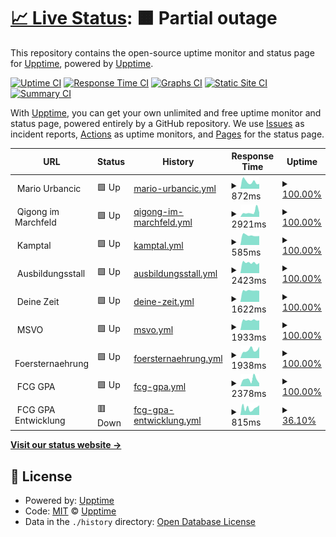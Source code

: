 # [📈 Live Status](https://demo.upptime.js.org): <!--live status--> **🟧 Partial outage**

This repository contains the open-source uptime monitor and status page for [Upptime](https://upptime.js.org), powered by [Upptime](https://github.com/upptime/upptime).

[![Uptime CI](https://github.com/xskip/upptime/workflows/Uptime%20CI/badge.svg)](https://github.com/xskip/upptime/actions?query=workflow%3A%22Uptime+CI%22)
[![Response Time CI](https://github.com/xskip/upptime/workflows/Response%20Time%20CI/badge.svg)](https://github.com/xskip/upptime/actions?query=workflow%3A%22Response+Time+CI%22)
[![Graphs CI](https://github.com/xskip/upptime/workflows/Graphs%20CI/badge.svg)](https://github.com/xskip/upptime/actions?query=workflow%3A%22Graphs+CI%22)
[![Static Site CI](https://github.com/xskip/upptime/workflows/Static%20Site%20CI/badge.svg)](https://github.com/xskip/upptime/actions?query=workflow%3A%22Static+Site+CI%22)
[![Summary CI](https://github.com/xskip/upptime/workflows/Summary%20CI/badge.svg)](https://github.com/xskip/upptime/actions?query=workflow%3A%22Summary+CI%22)

With [Upptime](https://upptime.js.org), you can get your own unlimited and free uptime monitor and status page, powered entirely by a GitHub repository. We use [Issues](https://github.com/upptime/upptime/issues) as incident reports, [Actions](https://github.com/xskip/upptime/actions) as uptime monitors, and [Pages](https://demo.upptime.js.org) for the status page.

<!--start: status pages-->
<!-- This summary is generated by Upptime (https://github.com/upptime/upptime) -->
<!-- Do not edit this manually, your changes will be overwritten -->
<!-- prettier-ignore -->
| URL | Status | History | Response Time | Uptime |
| --- | ------ | ------- | ------------- | ------ |
| <img alt="" src="https://icons.duckduckgo.com/ip3/null.ico" height="13"> Mario Urbancic | 🟩 Up | [mario-urbancic.yml](https://github.com/xSkip/upptime/commits/HEAD/history/mario-urbancic.yml) | <details><summary><img alt="Response time graph" src="./graphs/mario-urbancic/response-time-week.png" height="20"> 872ms</summary><br><a href="https://upptime.mariosite.at/history/mario-urbancic"><img alt="Response time 1257" src="https://img.shields.io/endpoint?url=https%3A%2F%2Fraw.githubusercontent.com%2FxSkip%2Fupptime%2FHEAD%2Fapi%2Fmario-urbancic%2Fresponse-time.json"></a><br><a href="https://upptime.mariosite.at/history/mario-urbancic"><img alt="24-hour response time 1052" src="https://img.shields.io/endpoint?url=https%3A%2F%2Fraw.githubusercontent.com%2FxSkip%2Fupptime%2FHEAD%2Fapi%2Fmario-urbancic%2Fresponse-time-day.json"></a><br><a href="https://upptime.mariosite.at/history/mario-urbancic"><img alt="7-day response time 872" src="https://img.shields.io/endpoint?url=https%3A%2F%2Fraw.githubusercontent.com%2FxSkip%2Fupptime%2FHEAD%2Fapi%2Fmario-urbancic%2Fresponse-time-week.json"></a><br><a href="https://upptime.mariosite.at/history/mario-urbancic"><img alt="30-day response time 1122" src="https://img.shields.io/endpoint?url=https%3A%2F%2Fraw.githubusercontent.com%2FxSkip%2Fupptime%2FHEAD%2Fapi%2Fmario-urbancic%2Fresponse-time-month.json"></a><br><a href="https://upptime.mariosite.at/history/mario-urbancic"><img alt="1-year response time 1249" src="https://img.shields.io/endpoint?url=https%3A%2F%2Fraw.githubusercontent.com%2FxSkip%2Fupptime%2FHEAD%2Fapi%2Fmario-urbancic%2Fresponse-time-year.json"></a></details> | <details><summary><a href="https://upptime.mariosite.at/history/mario-urbancic">100.00%</a></summary><a href="https://upptime.mariosite.at/history/mario-urbancic"><img alt="All-time uptime 100.00%" src="https://img.shields.io/endpoint?url=https%3A%2F%2Fraw.githubusercontent.com%2FxSkip%2Fupptime%2FHEAD%2Fapi%2Fmario-urbancic%2Fuptime.json"></a><br><a href="https://upptime.mariosite.at/history/mario-urbancic"><img alt="24-hour uptime 100.00%" src="https://img.shields.io/endpoint?url=https%3A%2F%2Fraw.githubusercontent.com%2FxSkip%2Fupptime%2FHEAD%2Fapi%2Fmario-urbancic%2Fuptime-day.json"></a><br><a href="https://upptime.mariosite.at/history/mario-urbancic"><img alt="7-day uptime 100.00%" src="https://img.shields.io/endpoint?url=https%3A%2F%2Fraw.githubusercontent.com%2FxSkip%2Fupptime%2FHEAD%2Fapi%2Fmario-urbancic%2Fuptime-week.json"></a><br><a href="https://upptime.mariosite.at/history/mario-urbancic"><img alt="30-day uptime 100.00%" src="https://img.shields.io/endpoint?url=https%3A%2F%2Fraw.githubusercontent.com%2FxSkip%2Fupptime%2FHEAD%2Fapi%2Fmario-urbancic%2Fuptime-month.json"></a><br><a href="https://upptime.mariosite.at/history/mario-urbancic"><img alt="1-year uptime 100.00%" src="https://img.shields.io/endpoint?url=https%3A%2F%2Fraw.githubusercontent.com%2FxSkip%2Fupptime%2FHEAD%2Fapi%2Fmario-urbancic%2Fuptime-year.json"></a></details>
| <img alt="" src="https://icons.duckduckgo.com/ip3/null.ico" height="13"> Qigong im Marchfeld | 🟩 Up | [qigong-im-marchfeld.yml](https://github.com/xSkip/upptime/commits/HEAD/history/qigong-im-marchfeld.yml) | <details><summary><img alt="Response time graph" src="./graphs/qigong-im-marchfeld/response-time-week.png" height="20"> 2921ms</summary><br><a href="https://upptime.mariosite.at/history/qigong-im-marchfeld"><img alt="Response time 1678" src="https://img.shields.io/endpoint?url=https%3A%2F%2Fraw.githubusercontent.com%2FxSkip%2Fupptime%2FHEAD%2Fapi%2Fqigong-im-marchfeld%2Fresponse-time.json"></a><br><a href="https://upptime.mariosite.at/history/qigong-im-marchfeld"><img alt="24-hour response time 1963" src="https://img.shields.io/endpoint?url=https%3A%2F%2Fraw.githubusercontent.com%2FxSkip%2Fupptime%2FHEAD%2Fapi%2Fqigong-im-marchfeld%2Fresponse-time-day.json"></a><br><a href="https://upptime.mariosite.at/history/qigong-im-marchfeld"><img alt="7-day response time 2921" src="https://img.shields.io/endpoint?url=https%3A%2F%2Fraw.githubusercontent.com%2FxSkip%2Fupptime%2FHEAD%2Fapi%2Fqigong-im-marchfeld%2Fresponse-time-week.json"></a><br><a href="https://upptime.mariosite.at/history/qigong-im-marchfeld"><img alt="30-day response time 2354" src="https://img.shields.io/endpoint?url=https%3A%2F%2Fraw.githubusercontent.com%2FxSkip%2Fupptime%2FHEAD%2Fapi%2Fqigong-im-marchfeld%2Fresponse-time-month.json"></a><br><a href="https://upptime.mariosite.at/history/qigong-im-marchfeld"><img alt="1-year response time 1751" src="https://img.shields.io/endpoint?url=https%3A%2F%2Fraw.githubusercontent.com%2FxSkip%2Fupptime%2FHEAD%2Fapi%2Fqigong-im-marchfeld%2Fresponse-time-year.json"></a></details> | <details><summary><a href="https://upptime.mariosite.at/history/qigong-im-marchfeld">100.00%</a></summary><a href="https://upptime.mariosite.at/history/qigong-im-marchfeld"><img alt="All-time uptime 96.15%" src="https://img.shields.io/endpoint?url=https%3A%2F%2Fraw.githubusercontent.com%2FxSkip%2Fupptime%2FHEAD%2Fapi%2Fqigong-im-marchfeld%2Fuptime.json"></a><br><a href="https://upptime.mariosite.at/history/qigong-im-marchfeld"><img alt="24-hour uptime 100.00%" src="https://img.shields.io/endpoint?url=https%3A%2F%2Fraw.githubusercontent.com%2FxSkip%2Fupptime%2FHEAD%2Fapi%2Fqigong-im-marchfeld%2Fuptime-day.json"></a><br><a href="https://upptime.mariosite.at/history/qigong-im-marchfeld"><img alt="7-day uptime 100.00%" src="https://img.shields.io/endpoint?url=https%3A%2F%2Fraw.githubusercontent.com%2FxSkip%2Fupptime%2FHEAD%2Fapi%2Fqigong-im-marchfeld%2Fuptime-week.json"></a><br><a href="https://upptime.mariosite.at/history/qigong-im-marchfeld"><img alt="30-day uptime 99.95%" src="https://img.shields.io/endpoint?url=https%3A%2F%2Fraw.githubusercontent.com%2FxSkip%2Fupptime%2FHEAD%2Fapi%2Fqigong-im-marchfeld%2Fuptime-month.json"></a><br><a href="https://upptime.mariosite.at/history/qigong-im-marchfeld"><img alt="1-year uptime 94.28%" src="https://img.shields.io/endpoint?url=https%3A%2F%2Fraw.githubusercontent.com%2FxSkip%2Fupptime%2FHEAD%2Fapi%2Fqigong-im-marchfeld%2Fuptime-year.json"></a></details>
| <img alt="" src="https://icons.duckduckgo.com/ip3/null.ico" height="13"> Kamptal | 🟩 Up | [kamptal.yml](https://github.com/xSkip/upptime/commits/HEAD/history/kamptal.yml) | <details><summary><img alt="Response time graph" src="./graphs/kamptal/response-time-week.png" height="20"> 585ms</summary><br><a href="https://upptime.mariosite.at/history/kamptal"><img alt="Response time 795" src="https://img.shields.io/endpoint?url=https%3A%2F%2Fraw.githubusercontent.com%2FxSkip%2Fupptime%2FHEAD%2Fapi%2Fkamptal%2Fresponse-time.json"></a><br><a href="https://upptime.mariosite.at/history/kamptal"><img alt="24-hour response time 564" src="https://img.shields.io/endpoint?url=https%3A%2F%2Fraw.githubusercontent.com%2FxSkip%2Fupptime%2FHEAD%2Fapi%2Fkamptal%2Fresponse-time-day.json"></a><br><a href="https://upptime.mariosite.at/history/kamptal"><img alt="7-day response time 585" src="https://img.shields.io/endpoint?url=https%3A%2F%2Fraw.githubusercontent.com%2FxSkip%2Fupptime%2FHEAD%2Fapi%2Fkamptal%2Fresponse-time-week.json"></a><br><a href="https://upptime.mariosite.at/history/kamptal"><img alt="30-day response time 766" src="https://img.shields.io/endpoint?url=https%3A%2F%2Fraw.githubusercontent.com%2FxSkip%2Fupptime%2FHEAD%2Fapi%2Fkamptal%2Fresponse-time-month.json"></a><br><a href="https://upptime.mariosite.at/history/kamptal"><img alt="1-year response time 786" src="https://img.shields.io/endpoint?url=https%3A%2F%2Fraw.githubusercontent.com%2FxSkip%2Fupptime%2FHEAD%2Fapi%2Fkamptal%2Fresponse-time-year.json"></a></details> | <details><summary><a href="https://upptime.mariosite.at/history/kamptal">100.00%</a></summary><a href="https://upptime.mariosite.at/history/kamptal"><img alt="All-time uptime 99.98%" src="https://img.shields.io/endpoint?url=https%3A%2F%2Fraw.githubusercontent.com%2FxSkip%2Fupptime%2FHEAD%2Fapi%2Fkamptal%2Fuptime.json"></a><br><a href="https://upptime.mariosite.at/history/kamptal"><img alt="24-hour uptime 100.00%" src="https://img.shields.io/endpoint?url=https%3A%2F%2Fraw.githubusercontent.com%2FxSkip%2Fupptime%2FHEAD%2Fapi%2Fkamptal%2Fuptime-day.json"></a><br><a href="https://upptime.mariosite.at/history/kamptal"><img alt="7-day uptime 100.00%" src="https://img.shields.io/endpoint?url=https%3A%2F%2Fraw.githubusercontent.com%2FxSkip%2Fupptime%2FHEAD%2Fapi%2Fkamptal%2Fuptime-week.json"></a><br><a href="https://upptime.mariosite.at/history/kamptal"><img alt="30-day uptime 99.96%" src="https://img.shields.io/endpoint?url=https%3A%2F%2Fraw.githubusercontent.com%2FxSkip%2Fupptime%2FHEAD%2Fapi%2Fkamptal%2Fuptime-month.json"></a><br><a href="https://upptime.mariosite.at/history/kamptal"><img alt="1-year uptime 99.99%" src="https://img.shields.io/endpoint?url=https%3A%2F%2Fraw.githubusercontent.com%2FxSkip%2Fupptime%2FHEAD%2Fapi%2Fkamptal%2Fuptime-year.json"></a></details>
| <img alt="" src="https://icons.duckduckgo.com/ip3/null.ico" height="13"> Ausbildungsstall | 🟩 Up | [ausbildungsstall.yml](https://github.com/xSkip/upptime/commits/HEAD/history/ausbildungsstall.yml) | <details><summary><img alt="Response time graph" src="./graphs/ausbildungsstall/response-time-week.png" height="20"> 2423ms</summary><br><a href="https://upptime.mariosite.at/history/ausbildungsstall"><img alt="Response time 2223" src="https://img.shields.io/endpoint?url=https%3A%2F%2Fraw.githubusercontent.com%2FxSkip%2Fupptime%2FHEAD%2Fapi%2Fausbildungsstall%2Fresponse-time.json"></a><br><a href="https://upptime.mariosite.at/history/ausbildungsstall"><img alt="24-hour response time 2645" src="https://img.shields.io/endpoint?url=https%3A%2F%2Fraw.githubusercontent.com%2FxSkip%2Fupptime%2FHEAD%2Fapi%2Fausbildungsstall%2Fresponse-time-day.json"></a><br><a href="https://upptime.mariosite.at/history/ausbildungsstall"><img alt="7-day response time 2423" src="https://img.shields.io/endpoint?url=https%3A%2F%2Fraw.githubusercontent.com%2FxSkip%2Fupptime%2FHEAD%2Fapi%2Fausbildungsstall%2Fresponse-time-week.json"></a><br><a href="https://upptime.mariosite.at/history/ausbildungsstall"><img alt="30-day response time 2689" src="https://img.shields.io/endpoint?url=https%3A%2F%2Fraw.githubusercontent.com%2FxSkip%2Fupptime%2FHEAD%2Fapi%2Fausbildungsstall%2Fresponse-time-month.json"></a><br><a href="https://upptime.mariosite.at/history/ausbildungsstall"><img alt="1-year response time 2323" src="https://img.shields.io/endpoint?url=https%3A%2F%2Fraw.githubusercontent.com%2FxSkip%2Fupptime%2FHEAD%2Fapi%2Fausbildungsstall%2Fresponse-time-year.json"></a></details> | <details><summary><a href="https://upptime.mariosite.at/history/ausbildungsstall">100.00%</a></summary><a href="https://upptime.mariosite.at/history/ausbildungsstall"><img alt="All-time uptime 99.80%" src="https://img.shields.io/endpoint?url=https%3A%2F%2Fraw.githubusercontent.com%2FxSkip%2Fupptime%2FHEAD%2Fapi%2Fausbildungsstall%2Fuptime.json"></a><br><a href="https://upptime.mariosite.at/history/ausbildungsstall"><img alt="24-hour uptime 100.00%" src="https://img.shields.io/endpoint?url=https%3A%2F%2Fraw.githubusercontent.com%2FxSkip%2Fupptime%2FHEAD%2Fapi%2Fausbildungsstall%2Fuptime-day.json"></a><br><a href="https://upptime.mariosite.at/history/ausbildungsstall"><img alt="7-day uptime 100.00%" src="https://img.shields.io/endpoint?url=https%3A%2F%2Fraw.githubusercontent.com%2FxSkip%2Fupptime%2FHEAD%2Fapi%2Fausbildungsstall%2Fuptime-week.json"></a><br><a href="https://upptime.mariosite.at/history/ausbildungsstall"><img alt="30-day uptime 100.00%" src="https://img.shields.io/endpoint?url=https%3A%2F%2Fraw.githubusercontent.com%2FxSkip%2Fupptime%2FHEAD%2Fapi%2Fausbildungsstall%2Fuptime-month.json"></a><br><a href="https://upptime.mariosite.at/history/ausbildungsstall"><img alt="1-year uptime 99.71%" src="https://img.shields.io/endpoint?url=https%3A%2F%2Fraw.githubusercontent.com%2FxSkip%2Fupptime%2FHEAD%2Fapi%2Fausbildungsstall%2Fuptime-year.json"></a></details>
| <img alt="" src="https://icons.duckduckgo.com/ip3/null.ico" height="13"> Deine Zeit | 🟩 Up | [deine-zeit.yml](https://github.com/xSkip/upptime/commits/HEAD/history/deine-zeit.yml) | <details><summary><img alt="Response time graph" src="./graphs/deine-zeit/response-time-week.png" height="20"> 1622ms</summary><br><a href="https://upptime.mariosite.at/history/deine-zeit"><img alt="Response time 1743" src="https://img.shields.io/endpoint?url=https%3A%2F%2Fraw.githubusercontent.com%2FxSkip%2Fupptime%2FHEAD%2Fapi%2Fdeine-zeit%2Fresponse-time.json"></a><br><a href="https://upptime.mariosite.at/history/deine-zeit"><img alt="24-hour response time 1719" src="https://img.shields.io/endpoint?url=https%3A%2F%2Fraw.githubusercontent.com%2FxSkip%2Fupptime%2FHEAD%2Fapi%2Fdeine-zeit%2Fresponse-time-day.json"></a><br><a href="https://upptime.mariosite.at/history/deine-zeit"><img alt="7-day response time 1622" src="https://img.shields.io/endpoint?url=https%3A%2F%2Fraw.githubusercontent.com%2FxSkip%2Fupptime%2FHEAD%2Fapi%2Fdeine-zeit%2Fresponse-time-week.json"></a><br><a href="https://upptime.mariosite.at/history/deine-zeit"><img alt="30-day response time 1904" src="https://img.shields.io/endpoint?url=https%3A%2F%2Fraw.githubusercontent.com%2FxSkip%2Fupptime%2FHEAD%2Fapi%2Fdeine-zeit%2Fresponse-time-month.json"></a><br><a href="https://upptime.mariosite.at/history/deine-zeit"><img alt="1-year response time 1808" src="https://img.shields.io/endpoint?url=https%3A%2F%2Fraw.githubusercontent.com%2FxSkip%2Fupptime%2FHEAD%2Fapi%2Fdeine-zeit%2Fresponse-time-year.json"></a></details> | <details><summary><a href="https://upptime.mariosite.at/history/deine-zeit">100.00%</a></summary><a href="https://upptime.mariosite.at/history/deine-zeit"><img alt="All-time uptime 99.98%" src="https://img.shields.io/endpoint?url=https%3A%2F%2Fraw.githubusercontent.com%2FxSkip%2Fupptime%2FHEAD%2Fapi%2Fdeine-zeit%2Fuptime.json"></a><br><a href="https://upptime.mariosite.at/history/deine-zeit"><img alt="24-hour uptime 100.00%" src="https://img.shields.io/endpoint?url=https%3A%2F%2Fraw.githubusercontent.com%2FxSkip%2Fupptime%2FHEAD%2Fapi%2Fdeine-zeit%2Fuptime-day.json"></a><br><a href="https://upptime.mariosite.at/history/deine-zeit"><img alt="7-day uptime 100.00%" src="https://img.shields.io/endpoint?url=https%3A%2F%2Fraw.githubusercontent.com%2FxSkip%2Fupptime%2FHEAD%2Fapi%2Fdeine-zeit%2Fuptime-week.json"></a><br><a href="https://upptime.mariosite.at/history/deine-zeit"><img alt="30-day uptime 100.00%" src="https://img.shields.io/endpoint?url=https%3A%2F%2Fraw.githubusercontent.com%2FxSkip%2Fupptime%2FHEAD%2Fapi%2Fdeine-zeit%2Fuptime-month.json"></a><br><a href="https://upptime.mariosite.at/history/deine-zeit"><img alt="1-year uptime 99.97%" src="https://img.shields.io/endpoint?url=https%3A%2F%2Fraw.githubusercontent.com%2FxSkip%2Fupptime%2FHEAD%2Fapi%2Fdeine-zeit%2Fuptime-year.json"></a></details>
| <img alt="" src="https://icons.duckduckgo.com/ip3/null.ico" height="13"> MSVO | 🟩 Up | [msvo.yml](https://github.com/xSkip/upptime/commits/HEAD/history/msvo.yml) | <details><summary><img alt="Response time graph" src="./graphs/msvo/response-time-week.png" height="20"> 1933ms</summary><br><a href="https://upptime.mariosite.at/history/msvo"><img alt="Response time 1977" src="https://img.shields.io/endpoint?url=https%3A%2F%2Fraw.githubusercontent.com%2FxSkip%2Fupptime%2FHEAD%2Fapi%2Fmsvo%2Fresponse-time.json"></a><br><a href="https://upptime.mariosite.at/history/msvo"><img alt="24-hour response time 2018" src="https://img.shields.io/endpoint?url=https%3A%2F%2Fraw.githubusercontent.com%2FxSkip%2Fupptime%2FHEAD%2Fapi%2Fmsvo%2Fresponse-time-day.json"></a><br><a href="https://upptime.mariosite.at/history/msvo"><img alt="7-day response time 1933" src="https://img.shields.io/endpoint?url=https%3A%2F%2Fraw.githubusercontent.com%2FxSkip%2Fupptime%2FHEAD%2Fapi%2Fmsvo%2Fresponse-time-week.json"></a><br><a href="https://upptime.mariosite.at/history/msvo"><img alt="30-day response time 2005" src="https://img.shields.io/endpoint?url=https%3A%2F%2Fraw.githubusercontent.com%2FxSkip%2Fupptime%2FHEAD%2Fapi%2Fmsvo%2Fresponse-time-month.json"></a><br><a href="https://upptime.mariosite.at/history/msvo"><img alt="1-year response time 2016" src="https://img.shields.io/endpoint?url=https%3A%2F%2Fraw.githubusercontent.com%2FxSkip%2Fupptime%2FHEAD%2Fapi%2Fmsvo%2Fresponse-time-year.json"></a></details> | <details><summary><a href="https://upptime.mariosite.at/history/msvo">100.00%</a></summary><a href="https://upptime.mariosite.at/history/msvo"><img alt="All-time uptime 99.98%" src="https://img.shields.io/endpoint?url=https%3A%2F%2Fraw.githubusercontent.com%2FxSkip%2Fupptime%2FHEAD%2Fapi%2Fmsvo%2Fuptime.json"></a><br><a href="https://upptime.mariosite.at/history/msvo"><img alt="24-hour uptime 100.00%" src="https://img.shields.io/endpoint?url=https%3A%2F%2Fraw.githubusercontent.com%2FxSkip%2Fupptime%2FHEAD%2Fapi%2Fmsvo%2Fuptime-day.json"></a><br><a href="https://upptime.mariosite.at/history/msvo"><img alt="7-day uptime 100.00%" src="https://img.shields.io/endpoint?url=https%3A%2F%2Fraw.githubusercontent.com%2FxSkip%2Fupptime%2FHEAD%2Fapi%2Fmsvo%2Fuptime-week.json"></a><br><a href="https://upptime.mariosite.at/history/msvo"><img alt="30-day uptime 100.00%" src="https://img.shields.io/endpoint?url=https%3A%2F%2Fraw.githubusercontent.com%2FxSkip%2Fupptime%2FHEAD%2Fapi%2Fmsvo%2Fuptime-month.json"></a><br><a href="https://upptime.mariosite.at/history/msvo"><img alt="1-year uptime 99.98%" src="https://img.shields.io/endpoint?url=https%3A%2F%2Fraw.githubusercontent.com%2FxSkip%2Fupptime%2FHEAD%2Fapi%2Fmsvo%2Fuptime-year.json"></a></details>
| <img alt="" src="https://icons.duckduckgo.com/ip3/null.ico" height="13"> Foersternaehrung | 🟩 Up | [foersternaehrung.yml](https://github.com/xSkip/upptime/commits/HEAD/history/foersternaehrung.yml) | <details><summary><img alt="Response time graph" src="./graphs/foersternaehrung/response-time-week.png" height="20"> 1938ms</summary><br><a href="https://upptime.mariosite.at/history/foersternaehrung"><img alt="Response time 1597" src="https://img.shields.io/endpoint?url=https%3A%2F%2Fraw.githubusercontent.com%2FxSkip%2Fupptime%2FHEAD%2Fapi%2Ffoersternaehrung%2Fresponse-time.json"></a><br><a href="https://upptime.mariosite.at/history/foersternaehrung"><img alt="24-hour response time 1406" src="https://img.shields.io/endpoint?url=https%3A%2F%2Fraw.githubusercontent.com%2FxSkip%2Fupptime%2FHEAD%2Fapi%2Ffoersternaehrung%2Fresponse-time-day.json"></a><br><a href="https://upptime.mariosite.at/history/foersternaehrung"><img alt="7-day response time 1938" src="https://img.shields.io/endpoint?url=https%3A%2F%2Fraw.githubusercontent.com%2FxSkip%2Fupptime%2FHEAD%2Fapi%2Ffoersternaehrung%2Fresponse-time-week.json"></a><br><a href="https://upptime.mariosite.at/history/foersternaehrung"><img alt="30-day response time 1834" src="https://img.shields.io/endpoint?url=https%3A%2F%2Fraw.githubusercontent.com%2FxSkip%2Fupptime%2FHEAD%2Fapi%2Ffoersternaehrung%2Fresponse-time-month.json"></a><br><a href="https://upptime.mariosite.at/history/foersternaehrung"><img alt="1-year response time 1597" src="https://img.shields.io/endpoint?url=https%3A%2F%2Fraw.githubusercontent.com%2FxSkip%2Fupptime%2FHEAD%2Fapi%2Ffoersternaehrung%2Fresponse-time-year.json"></a></details> | <details><summary><a href="https://upptime.mariosite.at/history/foersternaehrung">100.00%</a></summary><a href="https://upptime.mariosite.at/history/foersternaehrung"><img alt="All-time uptime 99.99%" src="https://img.shields.io/endpoint?url=https%3A%2F%2Fraw.githubusercontent.com%2FxSkip%2Fupptime%2FHEAD%2Fapi%2Ffoersternaehrung%2Fuptime.json"></a><br><a href="https://upptime.mariosite.at/history/foersternaehrung"><img alt="24-hour uptime 100.00%" src="https://img.shields.io/endpoint?url=https%3A%2F%2Fraw.githubusercontent.com%2FxSkip%2Fupptime%2FHEAD%2Fapi%2Ffoersternaehrung%2Fuptime-day.json"></a><br><a href="https://upptime.mariosite.at/history/foersternaehrung"><img alt="7-day uptime 100.00%" src="https://img.shields.io/endpoint?url=https%3A%2F%2Fraw.githubusercontent.com%2FxSkip%2Fupptime%2FHEAD%2Fapi%2Ffoersternaehrung%2Fuptime-week.json"></a><br><a href="https://upptime.mariosite.at/history/foersternaehrung"><img alt="30-day uptime 100.00%" src="https://img.shields.io/endpoint?url=https%3A%2F%2Fraw.githubusercontent.com%2FxSkip%2Fupptime%2FHEAD%2Fapi%2Ffoersternaehrung%2Fuptime-month.json"></a><br><a href="https://upptime.mariosite.at/history/foersternaehrung"><img alt="1-year uptime 99.99%" src="https://img.shields.io/endpoint?url=https%3A%2F%2Fraw.githubusercontent.com%2FxSkip%2Fupptime%2FHEAD%2Fapi%2Ffoersternaehrung%2Fuptime-year.json"></a></details>
| <img alt="" src="https://icons.duckduckgo.com/ip3/null.ico" height="13"> FCG GPA | 🟩 Up | [fcg-gpa.yml](https://github.com/xSkip/upptime/commits/HEAD/history/fcg-gpa.yml) | <details><summary><img alt="Response time graph" src="./graphs/fcg-gpa/response-time-week.png" height="20"> 2378ms</summary><br><a href="https://upptime.mariosite.at/history/fcg-gpa"><img alt="Response time 4511" src="https://img.shields.io/endpoint?url=https%3A%2F%2Fraw.githubusercontent.com%2FxSkip%2Fupptime%2FHEAD%2Fapi%2Ffcg-gpa%2Fresponse-time.json"></a><br><a href="https://upptime.mariosite.at/history/fcg-gpa"><img alt="24-hour response time 4198" src="https://img.shields.io/endpoint?url=https%3A%2F%2Fraw.githubusercontent.com%2FxSkip%2Fupptime%2FHEAD%2Fapi%2Ffcg-gpa%2Fresponse-time-day.json"></a><br><a href="https://upptime.mariosite.at/history/fcg-gpa"><img alt="7-day response time 2378" src="https://img.shields.io/endpoint?url=https%3A%2F%2Fraw.githubusercontent.com%2FxSkip%2Fupptime%2FHEAD%2Fapi%2Ffcg-gpa%2Fresponse-time-week.json"></a><br><a href="https://upptime.mariosite.at/history/fcg-gpa"><img alt="30-day response time 2816" src="https://img.shields.io/endpoint?url=https%3A%2F%2Fraw.githubusercontent.com%2FxSkip%2Fupptime%2FHEAD%2Fapi%2Ffcg-gpa%2Fresponse-time-month.json"></a><br><a href="https://upptime.mariosite.at/history/fcg-gpa"><img alt="1-year response time 4511" src="https://img.shields.io/endpoint?url=https%3A%2F%2Fraw.githubusercontent.com%2FxSkip%2Fupptime%2FHEAD%2Fapi%2Ffcg-gpa%2Fresponse-time-year.json"></a></details> | <details><summary><a href="https://upptime.mariosite.at/history/fcg-gpa">100.00%</a></summary><a href="https://upptime.mariosite.at/history/fcg-gpa"><img alt="All-time uptime 99.97%" src="https://img.shields.io/endpoint?url=https%3A%2F%2Fraw.githubusercontent.com%2FxSkip%2Fupptime%2FHEAD%2Fapi%2Ffcg-gpa%2Fuptime.json"></a><br><a href="https://upptime.mariosite.at/history/fcg-gpa"><img alt="24-hour uptime 100.00%" src="https://img.shields.io/endpoint?url=https%3A%2F%2Fraw.githubusercontent.com%2FxSkip%2Fupptime%2FHEAD%2Fapi%2Ffcg-gpa%2Fuptime-day.json"></a><br><a href="https://upptime.mariosite.at/history/fcg-gpa"><img alt="7-day uptime 100.00%" src="https://img.shields.io/endpoint?url=https%3A%2F%2Fraw.githubusercontent.com%2FxSkip%2Fupptime%2FHEAD%2Fapi%2Ffcg-gpa%2Fuptime-week.json"></a><br><a href="https://upptime.mariosite.at/history/fcg-gpa"><img alt="30-day uptime 100.00%" src="https://img.shields.io/endpoint?url=https%3A%2F%2Fraw.githubusercontent.com%2FxSkip%2Fupptime%2FHEAD%2Fapi%2Ffcg-gpa%2Fuptime-month.json"></a><br><a href="https://upptime.mariosite.at/history/fcg-gpa"><img alt="1-year uptime 99.97%" src="https://img.shields.io/endpoint?url=https%3A%2F%2Fraw.githubusercontent.com%2FxSkip%2Fupptime%2FHEAD%2Fapi%2Ffcg-gpa%2Fuptime-year.json"></a></details>
| <img alt="" src="https://icons.duckduckgo.com/ip3/null.ico" height="13"> FCG GPA Entwicklung | 🟥 Down | [fcg-gpa-entwicklung.yml](https://github.com/xSkip/upptime/commits/HEAD/history/fcg-gpa-entwicklung.yml) | <details><summary><img alt="Response time graph" src="./graphs/fcg-gpa-entwicklung/response-time-week.png" height="20"> 815ms</summary><br><a href="https://upptime.mariosite.at/history/fcg-gpa-entwicklung"><img alt="Response time 1955" src="https://img.shields.io/endpoint?url=https%3A%2F%2Fraw.githubusercontent.com%2FxSkip%2Fupptime%2FHEAD%2Fapi%2Ffcg-gpa-entwicklung%2Fresponse-time.json"></a><br><a href="https://upptime.mariosite.at/history/fcg-gpa-entwicklung"><img alt="24-hour response time 918" src="https://img.shields.io/endpoint?url=https%3A%2F%2Fraw.githubusercontent.com%2FxSkip%2Fupptime%2FHEAD%2Fapi%2Ffcg-gpa-entwicklung%2Fresponse-time-day.json"></a><br><a href="https://upptime.mariosite.at/history/fcg-gpa-entwicklung"><img alt="7-day response time 815" src="https://img.shields.io/endpoint?url=https%3A%2F%2Fraw.githubusercontent.com%2FxSkip%2Fupptime%2FHEAD%2Fapi%2Ffcg-gpa-entwicklung%2Fresponse-time-week.json"></a><br><a href="https://upptime.mariosite.at/history/fcg-gpa-entwicklung"><img alt="30-day response time 857" src="https://img.shields.io/endpoint?url=https%3A%2F%2Fraw.githubusercontent.com%2FxSkip%2Fupptime%2FHEAD%2Fapi%2Ffcg-gpa-entwicklung%2Fresponse-time-month.json"></a><br><a href="https://upptime.mariosite.at/history/fcg-gpa-entwicklung"><img alt="1-year response time 1955" src="https://img.shields.io/endpoint?url=https%3A%2F%2Fraw.githubusercontent.com%2FxSkip%2Fupptime%2FHEAD%2Fapi%2Ffcg-gpa-entwicklung%2Fresponse-time-year.json"></a></details> | <details><summary><a href="https://upptime.mariosite.at/history/fcg-gpa-entwicklung">36.10%</a></summary><a href="https://upptime.mariosite.at/history/fcg-gpa-entwicklung"><img alt="All-time uptime 97.66%" src="https://img.shields.io/endpoint?url=https%3A%2F%2Fraw.githubusercontent.com%2FxSkip%2Fupptime%2FHEAD%2Fapi%2Ffcg-gpa-entwicklung%2Fuptime.json"></a><br><a href="https://upptime.mariosite.at/history/fcg-gpa-entwicklung"><img alt="24-hour uptime 0.00%" src="https://img.shields.io/endpoint?url=https%3A%2F%2Fraw.githubusercontent.com%2FxSkip%2Fupptime%2FHEAD%2Fapi%2Ffcg-gpa-entwicklung%2Fuptime-day.json"></a><br><a href="https://upptime.mariosite.at/history/fcg-gpa-entwicklung"><img alt="7-day uptime 36.10%" src="https://img.shields.io/endpoint?url=https%3A%2F%2Fraw.githubusercontent.com%2FxSkip%2Fupptime%2FHEAD%2Fapi%2Ffcg-gpa-entwicklung%2Fuptime-week.json"></a><br><a href="https://upptime.mariosite.at/history/fcg-gpa-entwicklung"><img alt="30-day uptime 85.30%" src="https://img.shields.io/endpoint?url=https%3A%2F%2Fraw.githubusercontent.com%2FxSkip%2Fupptime%2FHEAD%2Fapi%2Ffcg-gpa-entwicklung%2Fuptime-month.json"></a><br><a href="https://upptime.mariosite.at/history/fcg-gpa-entwicklung"><img alt="1-year uptime 97.66%" src="https://img.shields.io/endpoint?url=https%3A%2F%2Fraw.githubusercontent.com%2FxSkip%2Fupptime%2FHEAD%2Fapi%2Ffcg-gpa-entwicklung%2Fuptime-year.json"></a></details>

<!--end: status pages-->

[**Visit our status website →**](https://demo.upptime.js.org)

## 📄 License

- Powered by: [Upptime](https://github.com/upptime/upptime)
- Code: [MIT](./LICENSE) © [Upptime](https://upptime.js.org)
- Data in the `./history` directory: [Open Database License](https://opendatacommons.org/licenses/odbl/1-0/)
